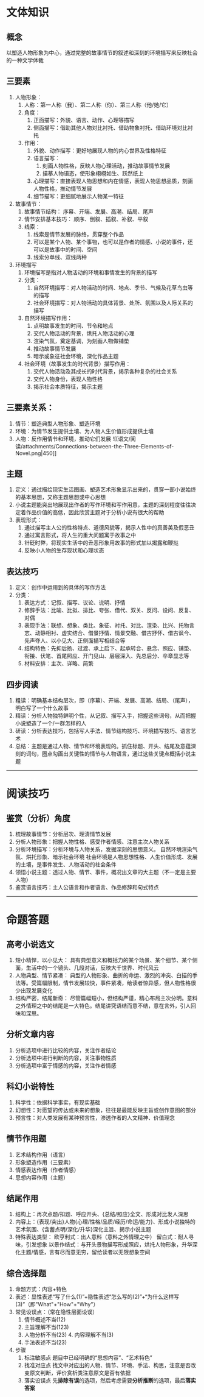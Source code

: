 # 文体知识

## 概念
以塑造人物形象为中心，通过完整的故事情节的叙述和深刻的环境描写来反映社会的一种文学体裁

## 三要素
1. 人物形象：
	1. 人称：第一人称（我）、第二人称（你）、第三人称（他/她/它）
	2. 角度：
		1. 正面描写：外貌、语言、动作、心理等描写
		2. 侧面描写：借助其他人物对比衬托、借助物象衬托、借助环境对比衬托
	3. 作用：
		1. 外貌、动作描写：更好地展现人物的内心世界及性格特征
		2. 语言描写：
			1. 刻画人物性格，反映人物心理活动，推动故事情节发展
			2. 描摹人物语态，使形象栩栩如生、跃然纸上
		3. 心理描写：直接表现人物思想和内在情感，表现人物思想品质，刻画人物性格，推动情节发展
		4. 细节描写：更细腻地展示人物某一特征
2. 故事情节：
	1. 故事情节结构：
		序幕、开端、发展、高潮、结局、尾声
	2. 情节安排基本技巧：
		顺序、倒叙、插叙、补叙、平叙
	3. 线索：
		1. 线索是情节发展的脉络，贯穿整个作品
		2. 可以是某个人物、某个事物，也可以是作者的情感、小说的事件，还可以是故事中的时间、空间
		3. 线索分单线、双线两种
3. 环境描写
	1. 环境描写是指对人物活动的环境和事情发生的背景的描写
	2. 分类：
		1. 自然环境描写：对人物活动的时间、地点、季节、气候及花草鸟虫等的描写
		2. 社会环境描写：对人物活动的具体背景、处所、氛围以及人际关系的描写
	3. 自然环境描写作用：
		1. 点明故事发生的时间、节令和地点
		2. 交代人物活动的背景，烘托人物活动的心理
		3. 渲染气氛，奠定基调，为刻画人物做铺垫
		4. 推动故事情节发展
		5. 暗示或象征社会环境，深化作品主题
	4. 社会环境（故事发生的时代背景）描写作用：
		1. 交代人物活动及其成长的时代背景，揭示各种复杂的社会关系
		2. 交代人物身份，表现人物性格
		3. 揭示社会本质特征，揭示主题

## 三要素关系：
1. 情节：塑造典型人物形象、塑造环境
2. 环境：为情节发生提供土壤、为人物人生价值形成提供土壤
3. 人物：反作用情节和环境，推动它们发展
![[语文/阅读/attachments/Connections-between-the-Three-Elements-of-Novel.png|450]]

## 主题
1. 定义：通过描绘现实生活图画、塑造艺术形象显示出来的，贯穿一部小说始终的基本思想，又称主题思想或中心思想
2. 小说主题能突出地展现出作者的写作环境和写作用意，主题的深刻程度往往决定着作品价值的高低，因此欣赏主题对于分析小说有很大的帮助
3. 表现形式：
	1. 通过描写主人公的性格特点、道德风貌等，揭示人性中的真善美及假恶丑
	2. 通过寓言形式，将人生的重大问题寓于故事之中
	3. 针砭时弊，将现实生活中的丑恶形象用故事的形式加以揭露和鞭挞
	4. 反映小人物的生存现状和心理状态

## 表达技巧
1. 定义：创作中运用到的具体的写作方法
2. 分类：
	1. 表达方式：记叙、描写、议论、说明、抒情
	2. 修辞手法：比喻、比拟、排比、夸张、借代、双关、反问、设问、反复、对偶
	3. 表现手法：联想、想象、类比、象征、衬托、对比、渲染、比兴、托物言志、动静相衬、虚实结合、借景抒情、情景交融、借古抒怀、借古讽今、先声夺人、以小见大、正侧面描写相结合等
	4. 结构特色：先抑后扬、过渡、承上启下、起承转合、悬念、照应、铺垫、衔接、伏笔、首尾照应、开门见山、层层深入、先总后分、卒章显志等
	5. 材料安排：主次、详略、简繁

## 四步阅读
1. 粗读：明确基本结构层次，即（序幕）、开端、发展、高潮、结局、（尾声），明白写了一个什么故事
2. 精读：分析人物独特鲜明个性，从记叙、描写入手，把握这些词句，从而把握小说塑造了一个/一群怎样的人
3. 研读：分析表达技巧，包括写人手法、情节结构技巧、环境描写技巧、语言艺术
4. 总结：主题是通过人物、情节和环境表现的。抓住标题、开头、结尾及意蕴深刻的词句，圈点勾画出关键性的情节与人物语言，通过这些关键点概括小说主题

---

# 阅读技巧

## 鉴赏（分析）角度
1. 梳理故事情节：分析层次、理清情节发展
2. 分析人物形象：把握人物性格、感受作者情感、注意主次人物关系
3. 分析环境描写：分析环境与人物关系，发掘深刻的思想意义。
	自然环境渲染气氛、烘托形象、暗示社会环境
	 社会环境是人物思想性格、人生价值形成、发展的土壤，是事件发生、人物活动的社会条件
4. 领悟小说主题：透过人物、情节、事件，概况出文章的大主题（不一定是主要人物）
5. 鉴赏语言技巧：主人公语言和作者语言、作品修辞和句式特点

---
# 命题答题

## 高考小说选文
1. 短小精悍，以小见大：
		具有典型意义和概括力的某个场景、某个细节、某个侧面，生活中的一个镜头、几段对话，反映大千世界、时代风云
2. 人物典型、情节紧凑：
		典型的人物形象、曲折的命运、激烈的冲突、白描的手法等。受篇幅限制，情节发展较快，事件紧凑，给读者惊异感，但人物性格很少出现发展变化
3. 结构严密，结尾新奇：
		尽管篇幅短小，但结构严谨，精心布局主次分明。意料之外情理之中的结尾是一大特色。结尾讲究语结而意不结，意在言外，引人回味和深思。

## 分析文章内容
1. 分析选项中进行比较的内容，关注作者结论
2. 分析选项中进行判断的内容，关注事物性质
3. 分析选项中富于情感的内容，关注作者情感

## 科幻小说特性
1. 科学性：依据科学事实，有现实基础
2. 幻想性：对愿望的传达或未来的想象，往往是最能反映主旨或创作意图的部分
3. 预言性：对人类发展有某种预言性，渗透作者的人文精神、价值理念

## 情节作用题
1. 艺术结构作用（语言）
2. 形象塑造作用（三要素）
3. 情感表达作用（作者情感）
4. 思想内容作用（主题）

## 结尾作用
1. 结构上：再次点题/扣题、呼应开头、{总结/照应}全文、形成对比发人深思
2. 内容上：{表现/突出}人物{心理/性格/品质/经历/命运/能力}、形成小说独特的艺术氛围、{含蓄点明/深化/升华}深化主旨、揭示小说主题
3. 特殊表达类型：
	欧亨利式：出人意料（意料之外情理之中）
	留白式：耐人寻味，引发想象
	以景作结式：与开头景物描写形成照应，烘托人物形象，升华深化主题/情感，言有尽而意无穷，留给读者以无限想象空间

## 综合选择题
1. 命题方式：内容+特色
2. 表述：显性表述“写了什么(1)”+隐性表述“怎么写的(2)”+“为什么这样写(3)”（即"What"+"How"+"Why"）
3. 常见设误点：（常在隐性层面设误）
	1. 情节概述不当(12)
	 2. 主旨理解不当(123)
	  3. 人物分析不当(23)
	   4. 内容理解不当(3)
	5. 手法表述不当(23)
4. 步骤
	1. 标注敏感点
		题目中已经明确的“思想内容”、“艺术特色”
	2. 找准对应点
		找文中对应出的人物、情节、环境、手法、构思，注意是否改变原文判断，评价赏析类注意原文是否有依据
	3. 落实设误点
		先**排除有误**的选项，然后考虑需要**分析推断**的选项，最后**落实答案**
